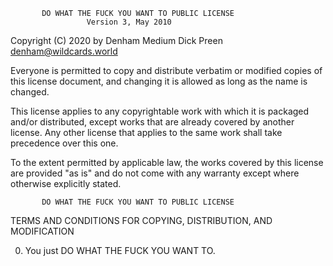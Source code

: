            DO WHAT THE FUCK YOU WANT TO PUBLIC LICENSE
                     Version 3, May 2010

Copyright (C) 2020 by Denham Medium Dick Preen <denham@wildcards.world>

Everyone is permitted to copy and distribute verbatim or modified
copies of this license document, and changing it is allowed as long
as the name is changed.

This license applies to any copyrightable work with which it is
packaged and/or distributed, except works that are already covered by
another license. Any other license that applies to the same work
shall take precedence over this one.

To the extent permitted by applicable law, the works covered by this
license are provided "as is" and do not come with any warranty except
where otherwise explicitly stated.

           DO WHAT THE FUCK YOU WANT TO PUBLIC LICENSE

TERMS AND CONDITIONS FOR COPYING, DISTRIBUTION, AND MODIFICATION

0.  You just DO WHAT THE FUCK YOU WANT TO.
